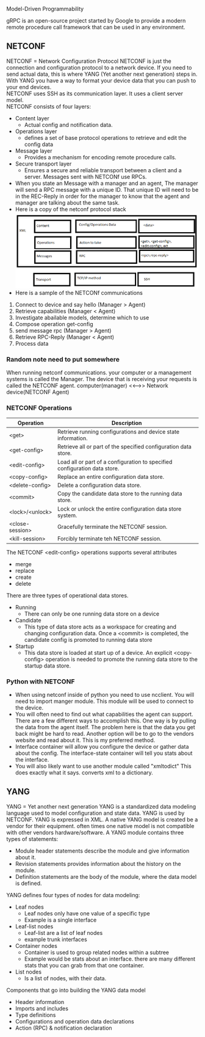 Model-Driven Programmability

gRPC is an open-source project started by Google to provide a modern remote procedure call framework that can be used in any environment.

## NETCONF
NETCONF = Network Configuration Protocol
NETCONF is just the connection and configuration protocol to a network device. If you need to send actual data, this is where YANG (Yet another next generation) steps in. With YANG you have a way to format your device data that you can push to your end devices.  
NETCONF uses SSH as its communication layer. It uses a client server model.  
NETCONF consists of four layers:
- Content layer
  - Actual config and notification data.
- Operations layer
  - defines a set of base protocol operations to retrieve and edit the config data
- Message layer
  - Provides a mechanism for encoding remote procedure calls.
- Secure transport layer
  - Ensures a secure and reliable transport between a client and a server.
Messages sent with NETCONf use RPCs.
- When you state an Message with a manager and an agent, The manager will send a RPC message with a unique ID. That unique ID will need to be in the REC-Reply in order for the manager to know that the agent and manager are talking about the same task.
- Here is a copy of the netconf protocol stack
![Netconf Protocol Stack](../../images/netconf-protocol-stack.png)
- Here is a sample of the NETCONf communications
1. Connect to device and say hello (Manager > Agent)
2. Retrieve capabilities (Manager < Agent)
3. Investigate abailable models, determine which to use
4. Compose operation get-config 
5. send message rpc (Manager > Agent)
6. Retrieve RPC-Reply (Manager < Agent)
7. Process data

### Random note need to put somewhere
When running netconf communications.
your computer or a management systems is called the Manager.
The device that is receiving your requests is called the NETCONF agent.
computer(manager) <<-->> Network device(NETCONF Agent)



### NETCONF Operations
| Operation | Description | 
|-|-| 
\<get> | Retrieve running configurations and device state information.
\<get-config> | Retrieve all or part of the specified configuration data store.
\<edit-config> | Load all or part of a configuration to specified configuration data store.
\<copy-config> | Replace an entire configuration data store.
\<delete-config> | Delete a configuration data store.
\<commit> | Copy the candidate data store to the running data store.
\<lock>/\<unlock> | Lock or unlock the entire configuration data store system.
\<close-session> | Gracefully terminate the NETCONF session.
\<kill-session> | Forcibly terminate teh NETCONF session.

The NETCONF \<edit-config> operations supports several attributes
- merge
- replace
- create
- delete

There are three types of operational data stores.
- Running
  - There can only be one running data store on a device
- Candidate
  - This type of data store acts as a workspace for creating and changing configuration data. Once a \<commit> is completed, the candidate config is promoted to running data store
- Startup
  - This data store is loaded at start up of a device. An explicit \<copy-config> operation is needed to promote the running data store to the startup data store.

### Python with NETCONF
- When using netconf inside of python you need to use ncclient. You will need to import manger module. This module will be used to connect to the device.
- You will often need to find out what capabilities the agent can support. There are a few different ways to accomplish this. One way is by pulling the data from the agent itself. The problem here is that the data you get back might be hard to read. Another option will be to go to the vendors website and read about it. This is my preferred method.
- Interface container will allow you configure the device or gather data about the config. The interface-state container will tell you stats about the interface.
- You will also likely want to use another module called "xmltodict" This does exactly what it says. converts xml to a dictionary. 

## YANG
YANG = Yet another next generation
YANG is a standardized data modeling language used to model configuration and state data. YANG is used by NETCONF. YANG is expressed in XML.
A native YANG model is created be a vendor for their equipment. often times one native model is not compatible with other vendors hardware/software.
A YANG module contains three types of statements:
- Module header statements describe the module and give information about it.
- Revision statements provides information about the history on the module.
- Definition statements are the body of the module, where the data model is defined.

YANG defines four types of nodes for data modeling:
- Leaf nodes
  - Leaf nodes only have one value of a specific type
  - Example is a single interface
- Leaf-list nodes
  - Leaf-list are a list of leaf nodes
  - example trunk interfaces
- Container nodes
  - Container is used to group related nodes within a subtree
  - Example would be stats about an interface. there are many different stats that you can grab from that one container.
- List nodes
  - Is a list of nodes, with their data.

Components that go into building the YANG data model
- Header information
- Imports and includes
- Type definitions
- Configurations and operation data declarations
- Action (RPC) & notification declaration
